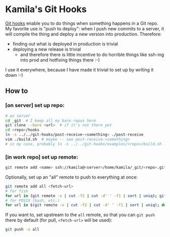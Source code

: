 Kamila's Git Hooks
==================

[Git hooks](http://githooks.com/) enable you to do things when something happens in a Git repo. My favorite use is "push to deploy": when I push new commits to a server, it will compile the thing and deploy a new version into production. Therefore:

- finding out what is deployed in production is trivial
- deploying a new release is trivial
  - and therefore there is little incentive to do horrible things like ssh-ing into prod and hotfixing things there :-)

I use it everywhere, because I have made it trivial to set up by writing it down :-)

How to
------

### [on server] set up repo:

```sh
# on server
cd _git  # I keep all my bare repos here
git clone --bare <url>  # if it's not there yet
cd <repo>/hooks
ln -s ../../git-hooks/post-receive-<something> ./post-receive
vim ./build.sh  # maybe -- see post-receive-<something>
# in my case, probably ln -s ../../git-hooks/examples/<repo>/build.sh .
```

### [in work repo] set up remote:

```sh
git remote add <name> ssh://kamila@<server>/home/kamila/_git/<repo>.git
```

Optionally, set up an "all" remote to push to everything at once:

```sh
git remote add all <fetch-url>
# for fish
for url in (git remote -v | cut -f2 | cut -d' ' -f1 | sort | uniq); git remote set-url --add --push all $url ; end
# for POSIX (bash, etc.)
for url in $(git remote -v | cut -f2 | cut -d' ' -f1 | sort | uniq); do git remote set-url --add --push all $url ; done
```

If you want to, set upstream to the `all` remote, so that you can `git push` there by default (for pull, `<fetch-url>` will be used):
```sh
git push -u all
```
